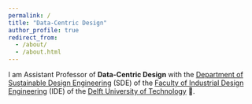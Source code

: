 ```yaml
---
permalink: /
title: "Data-Centric Design"
author_profile: true
redirect_from: 
  - /about/
  - /about.html
---
```


I am Assistant Professor of **Data-Centric Design** with the [Department of Sustainable Design Engineering](https://www.tudelft.nl/en/ide/about-ide/departments/design-engineering/) (SDE) of the [Faculty of Industrial Design Engineering](https://www.tudelft.nl/en/ide/) (IDE) of the [Delft University of Technology](https://www.tudelft.nl/) 🧐.

